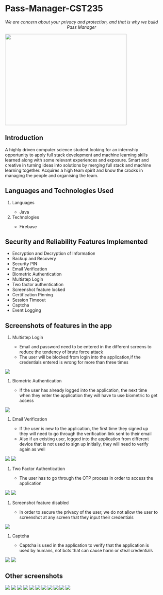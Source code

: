 # Pass-Manager-CST235

<p align="center"><i>We are concern about your privacy and protection, and that is why we build Pass Manager</i></p>

<img src="https://github.com/Sharvin1106/Pass-Manager-CST235/blob/master/images/img1.jpg" 
     width = 400px
     height = 300px
     />

## Introduction

<p> A highly driven computer science student looking for an internship opportunity to apply full stack development and machine learning skills learned along with some relevant experiences and exposure. Smart and creative in turning ideas into solutions by merging full stack and machine learning together. Acquires a high team spirit and know the crooks in managing the people and organising the team. </p>

## Languages and Technologies Used

<ol> 
  <li>Languages</li>
    <ul>
      <li> Java </li>
    </ul>
  <li>Technologies</li>
   <ul>
      <li> Firebase </li>
    </ul>
 </ol>
 
 
## Security and Reliability Features Implemented
- Encryption and Decryption of Information
- Backup and Recovery
- Security PIN
- Email Verification
- Biometric Authentication
- Multistep Login
- Two factor authentication
- Screenshot feature locked
- Certification Pinning
- Session Timeout
- Captcha
- Event Logging

## Screenshots of features in the app
<ol> 
  <li>Multistep Login</li>
    <ul>
      <li> Email and password need to be entered in the different screens to reduce the tendency of brute force attack </li>
      <li> The user will be blocked from login into the application,if the credentials entered is wrong for more than three times </li>
    </ul>
 </ol>
 <img src="https://github.com/Sharvin1106/Pass-Manager-CST235/blob/master/images/img4.jpg" />
 
 <ol> 
  <li>Biometric Authentication</li>
    <ul>
      <li> If the user has already logged into the application, the next time when they enter the application they will have to use biometric to get access </li>
    </ul>
 </ol>
 <img src="https://github.com/Sharvin1106/Pass-Manager-CST235/blob/master/images/img2.jpg" />
 
 <ol> 
  <li>Email Verification</li>
    <ul>
      <li> If the user is new to the application, the first time they signed up they will need to go through the verification link sent to their email </li>
      <li> Also if an existing user, logged into the application from different device that is not used to sign up initially, they will need to verify again as well </li>
    </ul>
 </ol>
 <img src="https://github.com/Sharvin1106/Pass-Manager-CST235/blob/master/images/img3.jpg" />
 <img src="https://github.com/Sharvin1106/Pass-Manager-CST235/blob/master/images/img11.jpg"/>
 
 <ol> 
  <li>Two Factor Authentication</li>
    <ul>
      <li> The user has to go through the OTP process in order to access the application </li>
    </ul>
 </ol>
 <img src="https://github.com/Sharvin1106/Pass-Manager-CST235/blob/master/images/img5.jpg" />
 <img src="https://github.com/Sharvin1106/Pass-Manager-CST235/blob/master/images/img6.jpg"/>
 
  <ol> 
  <li>Screenshot feature disabled</li>
    <ul>
      <li> In order to secure the privacy of the user, we do not allow the user to screenshot at any screen that they input their credentials </li>
    </ul>
 </ol>
 <img src="https://github.com/Sharvin1106/Pass-Manager-CST235/blob/master/images/img7.jpg" />
 
 <ol> 
  <li>Captcha</li>
    <ul>
      <li> Captcha is used in the application to verify that the application is used by humans, not bots that can cause harm or steal credentials </li>
    </ul>
 </ol>
 <img src="https://github.com/Sharvin1106/Pass-Manager-CST235/blob/master/images/img8.jpg" />
 <img src="https://github.com/Sharvin1106/Pass-Manager-CST235/blob/master/images/img9.jpg"/>
 
 ## Other screenshots
<img src="https://github.com/Sharvin1106/Pass-Manager-CST235/blob/master/images/img10.jpg"/>
<img src="https://github.com/Sharvin1106/Pass-Manager-CST235/blob/master/images/img12.jpg"/>
<img src="https://github.com/Sharvin1106/Pass-Manager-CST235/blob/master/images/img13.jpg"/>
<img src="https://github.com/Sharvin1106/Pass-Manager-CST235/blob/master/images/img14.jpg"/>
<img src="https://github.com/Sharvin1106/Pass-Manager-CST235/blob/master/images/img15.jpg"/>
<img src="https://github.com/Sharvin1106/Pass-Manager-CST235/blob/master/images/img16.jpg"/>
<img src="https://github.com/Sharvin1106/Pass-Manager-CST235/blob/master/images/img17.jpg"/>
<img src="https://github.com/Sharvin1106/Pass-Manager-CST235/blob/master/images/img18.jpg"/>
<img src="https://github.com/Sharvin1106/Pass-Manager-CST235/blob/master/images/img19.jpg"/>
<img src="https://github.com/Sharvin1106/Pass-Manager-CST235/blob/master/images/img20.jpg"/>
<img src="https://github.com/Sharvin1106/Pass-Manager-CST235/blob/master/images/img21.jpg"/>

